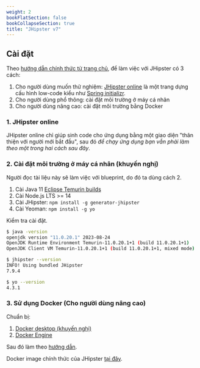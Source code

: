 ```yaml
---
weight: 2
bookFlatSection: false
bookCollapseSection: true
title: "JHipster v7"
---
```


## Cài đặt

Theo [hướng dẫn chính thức từ trang chủ](https://www.jhipster.tech/installation/), để làm việc với JHipster có 3 cách:

1. Cho người dùng muốn thử nghiệm: [JHipster online](https://start.jhipster.tech/) là một trang dựng cấu hình low-code kiểu như [Spring initializr](https://start.spring.io/).
1. Cho người dùng phổ thông: cài đặt môi trường ở máy cá nhân
1. Cho người dùng nâng cao: cài đặt môi trường bằng Docker

### 1. JHipster online

JHipster online chỉ giúp sinh code cho ứng dụng bằng một giao diện "thân thiện với người mới bắt đầu", sau đó _để chạy ứng dụng bạn vẫn phải làm theo một trong hai cách sau đây_.

### 2. Cài đặt môi trường ở máy cá nhân (khuyến nghị)

Người đọc tài liệu này sẽ làm việc với blueprint, do đó ta dùng cách 2.

1. Cài Java 11 [Eclipse Temurin builds](https://adoptium.net/temurin/releases/?version=11)
1. Cài Node.js LTS >= 14
1. Cài JHipster: `npm install -g generator-jhipster`
1. Cài Yeoman: `npm install -g yo`

Kiểm tra cài đặt.

```sh
$ java -version
openjdk version "11.0.20.1" 2023-08-24
OpenJDK Runtime Environment Temurin-11.0.20.1+1 (build 11.0.20.1+1)
OpenJDK Client VM Temurin-11.0.20.1+1 (build 11.0.20.1+1, mixed mode)

$ jhipster --version
INFO! Using bundled JHipster
7.9.4

$ yo --version
4.3.1
```

### 3. Sử dụng Docker (Cho người dùng nâng cao)

Chuẩn bị:

1. [Docker desktop (khuyến nghị)](https://docs.docker.com/desktop/)
2. [Docker Engine](https://docs.docker.com/engine/install/)

Sau đó làm theo [hướng dẫn](https://www.jhipster.tech/installation/#docker-installation-for-advanced-users-only).

Docker image chính thức của JHipster [tại đây](https://hub.docker.com/r/jhipster/jhipster/).
